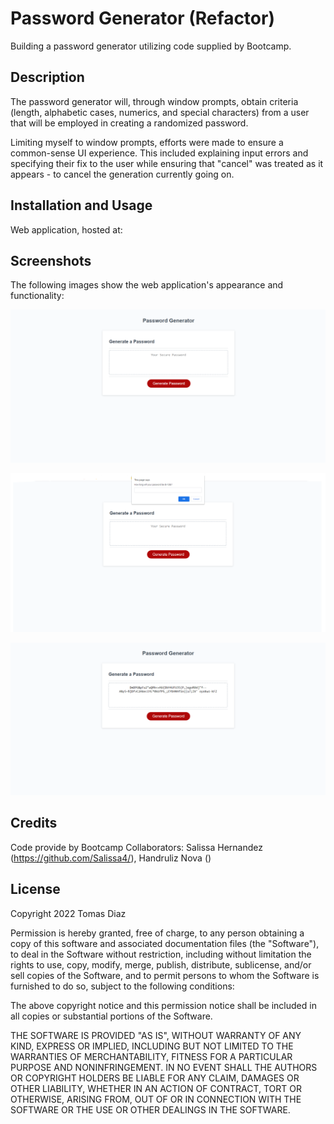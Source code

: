 # Password Generator (Refactor)
Building a password generator utilizing code supplied by Bootcamp.

## Description

The password generator will, through window prompts, obtain criteria (length, alphabetic cases, numerics, and special characters) from a user that will be employed in creating a randomized password.

Limiting myself to window prompts, efforts were made to ensure a common-sense UI experience. This included explaining input errors and specifying their fix to the user while ensuring that "cancel" was treated as it appears - to cancel the generation currently going on.

## Installation and Usage

Web application, hosted at: 

## Screenshots

The following images show the web application's appearance and functionality:

![The Password Generator application displays a red button to "Generate Password".](./Assets/Images/PW%20Generator%20-%20Main.png)

![Upon pressing the red button, the Password Generator application creates window prompts, asking the user to identify criteria by which the password will be generated](./Assets/Images/PW%20Generator%20-%20Prompts.png)

![After accepting criteria, the Password Generator application will present the user with a randomized password following the selected criteria](./Assets/Images/PW%20Generator%20-%20Completed.png)

## Credits

Code provide by Bootcamp
Collaborators: Salissa Hernandez (https://github.com/Salissa4/), Handruliz Nova ()

## License

Copyright 2022 Tomas Diaz

Permission is hereby granted, free of charge, to any person obtaining a copy of this software and associated documentation files (the "Software"), to deal in the Software without restriction, including without limitation the rights to use, copy, modify, merge, publish, distribute, sublicense, and/or sell copies of the Software, and to permit persons to whom the Software is furnished to do so, subject to the following conditions:

The above copyright notice and this permission notice shall be included in all copies or substantial portions of the Software.

THE SOFTWARE IS PROVIDED "AS IS", WITHOUT WARRANTY OF ANY KIND, EXPRESS OR IMPLIED, INCLUDING BUT NOT LIMITED TO THE WARRANTIES OF MERCHANTABILITY, FITNESS FOR A PARTICULAR PURPOSE AND NONINFRINGEMENT. IN NO EVENT SHALL THE AUTHORS OR COPYRIGHT HOLDERS BE LIABLE FOR ANY CLAIM, DAMAGES OR OTHER LIABILITY, WHETHER IN AN ACTION OF CONTRACT, TORT OR OTHERWISE, ARISING FROM, OUT OF OR IN CONNECTION WITH THE SOFTWARE OR THE USE OR OTHER DEALINGS IN THE SOFTWARE.